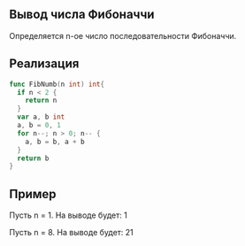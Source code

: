 ## Вывод числа Фибоначчи

Определяется n-ое число последовательности Фибоначчи.

## Реализация

```go
func FibNumb(n int) int{
  if n < 2 {
    return n
  }
  var a, b int
  a, b = 0, 1
  for n--; n > 0; n-- {
    a, b = b, a + b
  }
  return b
}
```

## Пример
Пусть n = 1. На выводе будет: 1

Пусть n = 8. На выводе будет: 21
